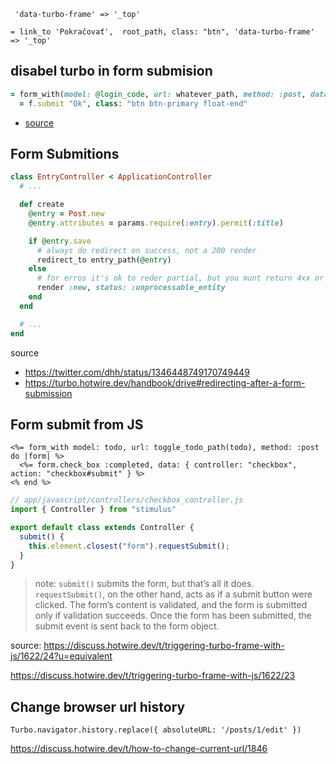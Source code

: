 

` 'data-turbo-frame' => '_top'`

```
= link_to 'Pokračovať',  root_path, class: "btn", 'data-turbo-frame' => '_top'

```

## disabel turbo in form submision

```ruby
= form_with(model: @login_code, url: whatever_path, method: :post, data: { 'turbo': false }) do |f|
  = f.submit "Ok", class: "btn btn-primary float-end"
```

* [source](https://github.com/hotwired/turbo-rails/issues/31)


## Form Submitions

```ruby
class EntryController < ApplicationController
  # ...

  def create
    @entry = Post.new
    @entry.attributes = params.require(:entry).permit(:title)

    if @entry.save
      # always do redirect on success, not a 200 render
      redirect_to entry_path(@entry)
    else
      # for erros it's ok to reder partial, but you munt return 4xx or 5xx erros
      render :new, status: :unprocessable_entity
    end
  end

  # ...
end
```

source

* <https://twitter.com/dhh/status/1346448749170749449>
* <https://turbo.hotwire.dev/handbook/drive#redirecting-after-a-form-submission>

## Form submit from JS

```erb
<%= form_with model: todo, url: toggle_todo_path(todo), method: :post do |form| %>
  <%= form.check_box :completed, data: { controller: "checkbox", action: "checkbox#submit" } %>
<% end %>
```


```js
// app/javascript/controllers/checkbox_controller.js
import { Controller } from "stimulus"

export default class extends Controller {
  submit() {
    this.element.closest("form").requestSubmit();
  }
}
```

> note:  `submit()` submits the form, but that’s all it does. `requestSubmit()`, on the other hand, acts as if a submit button were clicked. The form’s content is validated, and the form is submitted only if validation succeeds. Once the form has been submitted, the submit event is sent back to the form object.


source:
<https://discuss.hotwire.dev/t/triggering-turbo-frame-with-js/1622/24?u=equivalent>

<https://discuss.hotwire.dev/t/triggering-turbo-frame-with-js/1622/23>


## Change browser url history

```
Turbo.navigator.history.replace({ absoluteURL: '/posts/1/edit' })
```

<https://discuss.hotwire.dev/t/how-to-change-current-url/1846>

